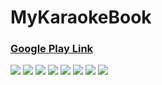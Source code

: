 # MyKaraokeBook
### [Google Play Link](https://play.google.com/store/apps/details?id=com.maratangsoft.mykaraokebook)

![](https://user-images.githubusercontent.com/117246824/245878479-cc751c23-e709-4974-80a9-708b8ff32409.PNG)
![](https://user-images.githubusercontent.com/117246824/245878486-a01d3b25-f1f1-4e1a-a313-b670df26b4a9.PNG)
![](https://user-images.githubusercontent.com/117246824/245878492-a77c5207-4fbc-4d47-9ddd-275ad198c37c.PNG)
![](https://user-images.githubusercontent.com/117246824/245878497-7495cc37-f057-411e-8bbb-94b5da5ab0d9.PNG)
![](https://user-images.githubusercontent.com/117246824/245878502-5513969d-1fa9-4e0a-8771-eacc5c0cd0ec.PNG)
![](https://user-images.githubusercontent.com/117246824/245878505-ce0fe643-7f62-48c6-b122-8c9cb5891a8d.PNG)
![](https://user-images.githubusercontent.com/117246824/245878510-aec1d054-e378-4a06-9791-7fcbe84ae0f1.PNG)
![](https://user-images.githubusercontent.com/117246824/245878517-9172f12d-f730-4a14-870d-45edcbcdf959.PNG)
